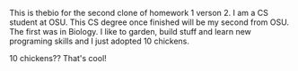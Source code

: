 This is thebio for the second clone of homework 1 verson 2.  I am a CS student at OSU. This CS degree once finished will
be my second from OSU. The first was in Biology. I like to garden, build stuff and learn new programing skills and I
just adopted 10 chickens.

10 chickens?? That's cool!
